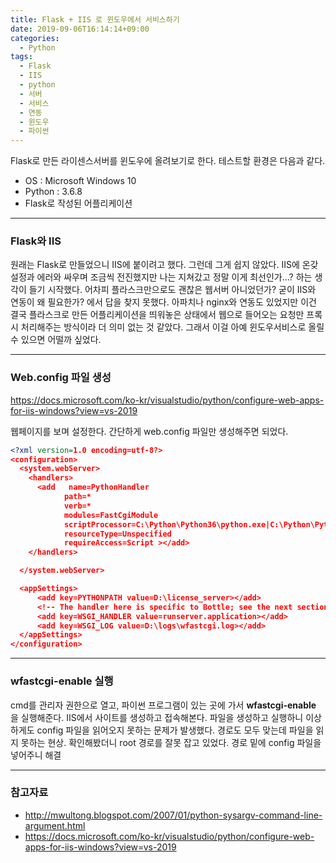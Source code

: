 ```yaml
---
title: Flask + IIS 로 윈도우에서 서비스하기
date: 2019-09-06T16:14:14+09:00
categories:
  - Python
tags:
  - Flask
  - IIS
  - python
  - 서버
  - 서비스
  - 연동
  - 윈도우
  - 파이썬
---
```

Flask로 만든 라이센스서버를 윈도우에 올려보기로 한다. 테스트할 환경은 다음과 같다.

  * OS : Microsoft Windows 10
  * Python : 3.6.8
  * Flask로 작성된 어플리케이션

---

### Flask와 IIS

원래는 Flask로 만들었으니 IIS에 붙이려고 했다. 그런데 그게 쉽지 않았다. IIS에 온갖 설정과 에러와 싸우며 조금씩 전진했지만 나는 지쳐갔고 정말 이게 최선인가...? 하는 생각이 들기 시작했다. 어차피 플라스크만으로도 괜찮은 웹서버 아니었던가? 굳이 IIS와 연동이 왜 필요한가? 에서 답을 찾지 못했다. 아파치나 nginx와 연동도 있었지만 이건 결국 플라스크로 만든 어플리케이션을 띄워놓은 상태에서 웹으로 들어오는 요청만 프록시 처리해주는 방식이라 더 의미 없는 것 같았다. 그래서 이걸 아예 윈도우서비스로 올릴 수 있으면 어떨까 싶었다.

---

### Web.config 파일 생성

<https://docs.microsoft.com/ko-kr/visualstudio/python/configure-web-apps-for-iis-windows?view=vs-2019>

웹페이지를 보며 설정한다. 간단하게 web.config 파일만 생성해주면 되었다.
```xml
<?xml version=1.0 encoding=utf-8?>
<configuration>
  <system.webServer>
    <handlers>
      <add   name=PythonHandler
            path=*
            verb=*
            modules=FastCgiModule
            scriptProcessor=C:\Python\Python36\python.exe|C:\Python\Python36\Lib\site-packages\wfastcgi.py
            resourceType=Unspecified
            requireAccess=Script ></add>
    </handlers>

  </system.webServer>

  <appSettings>
      <add key=PYTHONPATH value=D:\license_server></add>
      <!-- The handler here is specific to Bottle; see the next section. -->
      <add key=WSGI_HANDLER value=runserver.application></add>
      <add key=WSGI_LOG value=D:\logs\wfastcgi.log></add>
  </appSettings>
</configuration>
```
---

### wfastcgi-enable 실행

cmd를 관리자 권한으로 열고, 파이썬 프로그램이 있는 곳에 가서 **wfastcgi-enable** 을 실행해준다. IIS에서 사이트를 생성하고 접속해본다. 파일을 생성하고 실행하니 이상하게도 config 파일을 읽어오지 못하는 문제가 발생했다. 경로도 모두 맞는데 파일을 읽지 못하는 현상. 확인해봤더니 root 경로를 잘못 잡고 있었다. 경로 밑에 config 파일을 넣어주니 해결

---

### 참고자료

  * <http://mwultong.blogspot.com/2007/01/python-sysargv-command-line-argument.html>
  * <https://docs.microsoft.com/ko-kr/visualstudio/python/configure-web-apps-for-iis-windows?view=vs-2019>
